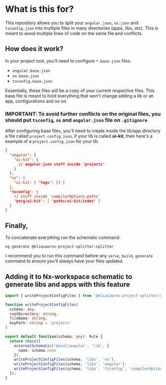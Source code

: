# What is this for?

This repository allows you to split your `angular.json`, `nx.json` and `tsconfig.json` into multiple files in many directories (apps, libs, etc). This is meant to avoid multiple lines of code on the same file and conflicts.

## How does it work?

In your project root, you'll need to configure `*.base.json` files.

- `angular.base.json`
- `nx.base.json`
- `tsconfig.base.json`

Essentially, these files will be a copy of your current respective files. This base file is meant to hold everything that won't change adding a lib or an app, configurations and so on.

### **IMPORTANT:** To avoid further conflicts on the original files, you should put `tsconfig`, `nx` and `angular.json` file on `.gitignore`

After configuring base files, you'll need to create inside the lib/app directory a file called `project.config.json`, if your lib is called **ui-kit**, then here's a example of a `project.config.json` for your lib

```JSON
{
  "angular": {
    "ui-kit": {
      // angular.json stuff inside 'projects'
    }
  },
  "nx": {
    "ui-kit: { "tags": [] }
  },
  "tsconfig": {
    // stuff inside `compilerOptions.paths`
    "@org/ui-kit": [ "paths/ui-kit/index" ]
  }
}
```

## **Finally**,

To concatenate everything run the schematic command:

```
ng generate @eliasao/nx-project-splitter:splitter
```

I recommend you to run this command before any `serve`, `build`, `generate` command to ensure you'll always have your files updated.

## Adding it to Nx-workspace schematic to generate libs and apps with this feature

```TYPESCRIPT
import { writeProjectConfigFiles } from '@eliasao/nx-project-splitter/commons';

function writeProjectConfigFiles(
  schema: any,
  rootDirectory: string,
  fileName: string,
  keyPath: string = 'projects'
)

export default function(schema: any): Rule {
  return chain([
    externalSchematic('@nrwl/angular', 'lib', {
      name: schema.name
    }),
    writeProjectConfigFiles(schema, 'libs', 'nx'),
    writeProjectConfigFiles(schema, 'libs', 'angular'),
    writeProjectConfigFiles(schema, 'libs', 'tsconfig', 'compilerOptions.paths')
  ]);
}
```
